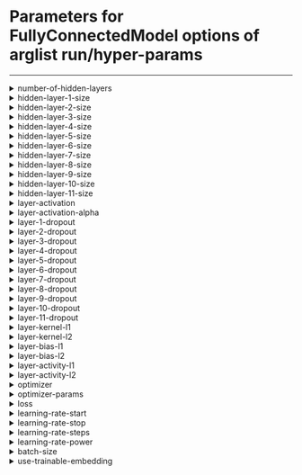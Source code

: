 # Parameters for FullyConnectedModel options of arglist run/hyper-params

---


<details style="margin-left:2em">
<summary style="margin-left:-2em">number-of-hidden-layers</summary>


_number of hidden layers in the model._

Argument type: int (minimum: 0, maximum: 11)

Default value: 1



---



Supported hyperparameter specs: values and range

</details>


<details style="margin-left:2em">
<summary style="margin-left:-2em">hidden-layer-1-size</summary>


_Number of units in the i-th hidden layer._

Argument type: int (minimum: 2, maximum: 16384)

Default value: 32



---



Supported hyperparameter specs: values and range

</details>


<details style="margin-left:2em">
<summary style="margin-left:-2em">hidden-layer-2-size</summary>


_Number of units in the i-th hidden layer._

Argument type: int (minimum: 2, maximum: 16384)

Default value: 32



---



Supported hyperparameter specs: values and range

</details>


<details style="margin-left:2em">
<summary style="margin-left:-2em">hidden-layer-3-size</summary>


_Number of units in the i-th hidden layer._

Argument type: int (minimum: 2, maximum: 16384)

Default value: 32



---



Supported hyperparameter specs: values and range

</details>


<details style="margin-left:2em">
<summary style="margin-left:-2em">hidden-layer-4-size</summary>


_Number of units in the i-th hidden layer._

Argument type: int (minimum: 2, maximum: 16384)

Default value: 32



---



Supported hyperparameter specs: values and range

</details>


<details style="margin-left:2em">
<summary style="margin-left:-2em">hidden-layer-5-size</summary>


_Number of units in the i-th hidden layer._

Argument type: int (minimum: 2, maximum: 16384)

Default value: 32



---



Supported hyperparameter specs: values and range

</details>


<details style="margin-left:2em">
<summary style="margin-left:-2em">hidden-layer-6-size</summary>


_Number of units in the i-th hidden layer._

Argument type: int (minimum: 2, maximum: 16384)

Default value: 32



---



Supported hyperparameter specs: values and range

</details>


<details style="margin-left:2em">
<summary style="margin-left:-2em">hidden-layer-7-size</summary>


_Number of units in the i-th hidden layer._

Argument type: int (minimum: 2, maximum: 16384)

Default value: 32



---



Supported hyperparameter specs: values and range

</details>


<details style="margin-left:2em">
<summary style="margin-left:-2em">hidden-layer-8-size</summary>


_Number of units in the i-th hidden layer._

Argument type: int (minimum: 2, maximum: 16384)

Default value: 32



---



Supported hyperparameter specs: values and range

</details>


<details style="margin-left:2em">
<summary style="margin-left:-2em">hidden-layer-9-size</summary>


_Number of units in the i-th hidden layer._

Argument type: int (minimum: 2, maximum: 16384)

Default value: 32



---



Supported hyperparameter specs: values and range

</details>


<details style="margin-left:2em">
<summary style="margin-left:-2em">hidden-layer-10-size</summary>


_Number of units in the i-th hidden layer._

Argument type: int (minimum: 2, maximum: 16384)

Default value: 32



---



Supported hyperparameter specs: values and range

</details>


<details style="margin-left:2em">
<summary style="margin-left:-2em">hidden-layer-11-size</summary>


_Number of units in the i-th hidden layer._

Argument type: int (minimum: 2, maximum: 16384)

Default value: 32



---



Supported hyperparameter specs: values and range

</details>


<details style="margin-left:2em">
<summary style="margin-left:-2em">layer-activation</summary>


_Activation to use in the hidden layers_

Argument type: str

Default value: linear



---



Supported hyperparameter specs: values

</details>


<details style="margin-left:2em">
<summary style="margin-left:-2em">layer-activation-alpha</summary>


_Alpha value for the elu activation_

Argument type: float (no restrictions)

Default value: 0.0



---



Supported hyperparameter specs: values and floats

</details>


<details style="margin-left:2em">
<summary style="margin-left:-2em">layer-1-dropout</summary>


_Dropout for the i-th layer_

Argument type: float (minimum: 0.0, maximum: 1.0)

Default value: 0.0



---



Supported hyperparameter specs: values and floats

</details>


<details style="margin-left:2em">
<summary style="margin-left:-2em">layer-2-dropout</summary>


_Dropout for the i-th layer_

Argument type: float (minimum: 0.0, maximum: 1.0)

Default value: 0.0



---



Supported hyperparameter specs: values and floats

</details>


<details style="margin-left:2em">
<summary style="margin-left:-2em">layer-3-dropout</summary>


_Dropout for the i-th layer_

Argument type: float (minimum: 0.0, maximum: 1.0)

Default value: 0.0



---



Supported hyperparameter specs: values and floats

</details>


<details style="margin-left:2em">
<summary style="margin-left:-2em">layer-4-dropout</summary>


_Dropout for the i-th layer_

Argument type: float (minimum: 0.0, maximum: 1.0)

Default value: 0.0



---



Supported hyperparameter specs: values and floats

</details>


<details style="margin-left:2em">
<summary style="margin-left:-2em">layer-5-dropout</summary>


_Dropout for the i-th layer_

Argument type: float (minimum: 0.0, maximum: 1.0)

Default value: 0.0



---



Supported hyperparameter specs: values and floats

</details>


<details style="margin-left:2em">
<summary style="margin-left:-2em">layer-6-dropout</summary>


_Dropout for the i-th layer_

Argument type: float (minimum: 0.0, maximum: 1.0)

Default value: 0.0



---



Supported hyperparameter specs: values and floats

</details>


<details style="margin-left:2em">
<summary style="margin-left:-2em">layer-7-dropout</summary>


_Dropout for the i-th layer_

Argument type: float (minimum: 0.0, maximum: 1.0)

Default value: 0.0



---



Supported hyperparameter specs: values and floats

</details>


<details style="margin-left:2em">
<summary style="margin-left:-2em">layer-8-dropout</summary>


_Dropout for the i-th layer_

Argument type: float (minimum: 0.0, maximum: 1.0)

Default value: 0.0



---



Supported hyperparameter specs: values and floats

</details>


<details style="margin-left:2em">
<summary style="margin-left:-2em">layer-9-dropout</summary>


_Dropout for the i-th layer_

Argument type: float (minimum: 0.0, maximum: 1.0)

Default value: 0.0



---



Supported hyperparameter specs: values and floats

</details>


<details style="margin-left:2em">
<summary style="margin-left:-2em">layer-10-dropout</summary>


_Dropout for the i-th layer_

Argument type: float (minimum: 0.0, maximum: 1.0)

Default value: 0.0



---



Supported hyperparameter specs: values and floats

</details>


<details style="margin-left:2em">
<summary style="margin-left:-2em">layer-11-dropout</summary>


_Dropout for the i-th layer_

Argument type: float (minimum: 0.0, maximum: 1.0)

Default value: 0.0



---



Supported hyperparameter specs: values and floats

</details>


<details style="margin-left:2em">
<summary style="margin-left:-2em">layer-kernel-l1</summary>


_l1 kernel regularizer for the layers_

Argument type: float (minimum: 0.0, maximum: 1.0)

Default value: 0.0



---



Supported hyperparameter specs: values and floats

</details>


<details style="margin-left:2em">
<summary style="margin-left:-2em">layer-kernel-l2</summary>


_l2 kernel regularizer for the layers_

Argument type: float (minimum: 0.0, maximum: 1.0)

Default value: 0.0



---



Supported hyperparameter specs: values and floats

</details>


<details style="margin-left:2em">
<summary style="margin-left:-2em">layer-bias-l1</summary>


_l1 bias regularizer for the layers_

Argument type: float (minimum: 0.0, maximum: 1.0)

Default value: 0.0



---



Supported hyperparameter specs: values and floats

</details>


<details style="margin-left:2em">
<summary style="margin-left:-2em">layer-bias-l2</summary>


_l2 bias regularizer for the layers_

Argument type: float (minimum: 0.0, maximum: 1.0)

Default value: 0.0



---



Supported hyperparameter specs: values and floats

</details>


<details style="margin-left:2em">
<summary style="margin-left:-2em">layer-activity-l1</summary>


_l1 activity regularizer for the layers_

Argument type: float (minimum: 0.0, maximum: 1.0)

Default value: 0.0



---



Supported hyperparameter specs: values and floats

</details>


<details style="margin-left:2em">
<summary style="margin-left:-2em">layer-activity-l2</summary>


_l2 activity regularizer for the layers_

Argument type: float (minimum: 0.0, maximum: 1.0)

Default value: 0.0



---



Supported hyperparameter specs: values and floats

</details>


<details style="margin-left:2em">
<summary style="margin-left:-2em">optimizer</summary>


_Optimizer to use. Special case: use sgd_XXX to specify SGD with momentum XXX_

Argument type: str

Default value: adam



---



Supported hyperparameter specs: values

</details>


<details style="margin-left:2em">
<summary style="margin-left:-2em">optimizer-params</summary>


_Hyper-parameters for the optimizer_

Argument type: nested arglist.

Default values are inherited from contained child arguments.

Hyper-parameter specs are inherited from nested child arguments.

**Nested arguments:**



<details style="margin-left:2em">

<summary style="margin-left:-2em">adam</summary>





<details style="margin-left:2em">

<summary style="margin-left:-2em">beta-1</summary>



_Beta-1 value for the Adam optimizer_

Argument type: float (no restrictions)

Default value: 0.9



---



Supported hyperparameter specs: values and floats

</details>





<details style="margin-left:2em">

<summary style="margin-left:-2em">beta-2</summary>



_Beta-2 value for the Adam optimizer_

Argument type: float (no restrictions)

Default value: 0.999



---



Supported hyperparameter specs: values and floats

</details>





<details style="margin-left:2em">

<summary style="margin-left:-2em">epsilon</summary>



_Epsilon value for the Adam optimizer_

Argument type: float (no restrictions)

Default value: 1e-07



---



Supported hyperparameter specs: values and floats

</details>





<details style="margin-left:2em">

<summary style="margin-left:-2em">weight-decay</summary>



_Weight decay_

Argument type: float (no restrictions)

Default value: 0.0



---



Supported hyperparameter specs: values and floats

</details>



</details>





<details style="margin-left:2em">

<summary style="margin-left:-2em">nadam</summary>





<details style="margin-left:2em">

<summary style="margin-left:-2em">beta-1</summary>



_Beta-1 value for the Nadam optimizer_

Argument type: float (no restrictions)

Default value: 0.9



---



Supported hyperparameter specs: values and floats

</details>





<details style="margin-left:2em">

<summary style="margin-left:-2em">beta-2</summary>



_Beta-2 value for the Nadam optimizer_

Argument type: float (no restrictions)

Default value: 0.999



---



Supported hyperparameter specs: values and floats

</details>





<details style="margin-left:2em">

<summary style="margin-left:-2em">epsilon</summary>



_Epsilon value for the Nadam optimizer_

Argument type: float (no restrictions)

Default value: 1e-07



---



Supported hyperparameter specs: values and floats

</details>





<details style="margin-left:2em">

<summary style="margin-left:-2em">weight-decay</summary>



_Weight decay_

Argument type: float (no restrictions)

Default value: 0.0



---



Supported hyperparameter specs: values and floats

</details>



</details>





<details style="margin-left:2em">

<summary style="margin-left:-2em">adamw</summary>





<details style="margin-left:2em">

<summary style="margin-left:-2em">beta-1</summary>



_Beta-1 value for the Nadam optimizer_

Argument type: float (no restrictions)

Default value: 0.9



---



Supported hyperparameter specs: values and floats

</details>





<details style="margin-left:2em">

<summary style="margin-left:-2em">beta-2</summary>



_Beta-2 value for the Nadam optimizer_

Argument type: float (no restrictions)

Default value: 0.999



---



Supported hyperparameter specs: values and floats

</details>





<details style="margin-left:2em">

<summary style="margin-left:-2em">epsilon</summary>



_Epsilon value for the Nadam optimizer_

Argument type: float (no restrictions)

Default value: 1e-07



---



Supported hyperparameter specs: values and floats

</details>





<details style="margin-left:2em">

<summary style="margin-left:-2em">weight-decay</summary>



_Weight decay_

Argument type: float (no restrictions)

Default value: 0.0



---



Supported hyperparameter specs: values and floats

</details>



</details>





<details style="margin-left:2em">

<summary style="margin-left:-2em">sgd</summary>





<details style="margin-left:2em">

<summary style="margin-left:-2em">momentum</summary>



_Momentum value for the SGD optimizer_

Argument type: float (minimum: 0.0, maximum: 1.0)

Default value: 0.0



---



Supported hyperparameter specs: values and floats

</details>





<details style="margin-left:2em">

<summary style="margin-left:-2em">use-nesterov</summary>



_Whether to use Nesterov momentum in the SGD optimizer_

Argument type: bool

Default value: False



---



Supported hyperparameter specs: values

</details>



</details>



</details>


<details style="margin-left:2em">
<summary style="margin-left:-2em">loss</summary>


_Loss to use in the training process_

Argument type: str

Default value: crossentropy



---



Supported hyperparameter specs: values

</details>


<details style="margin-left:2em">
<summary style="margin-left:-2em">learning-rate-start</summary>


_Initial learning rate for the learning process_

Argument type: float (minimum: 0.0)

Default value: 0.005



---



Supported hyperparameter specs: values and floats

</details>


<details style="margin-left:2em">
<summary style="margin-left:-2em">learning-rate-stop</summary>


_Learnign rate after "learning-rate-steps" steps_

Argument type: float (minimum: 0.0)

Default value: 0.0005



---



Supported hyperparameter specs: values and floats

</details>


<details style="margin-left:2em">
<summary style="margin-left:-2em">learning-rate-steps</summary>


_Amount of decay steps requierd to go from start to stop LR_

Argument type: int (minimum: 1)

Default value: 470



---



Supported hyperparameter specs: values and range

</details>


<details style="margin-left:2em">
<summary style="margin-left:-2em">learning-rate-power</summary>


_Degree of the polynomial to use for the learning rate._

Argument type: float (minimum: 0.0)

Default value: 1.0



---



Supported hyperparameter specs: values and floats

</details>


<details style="margin-left:2em">
<summary style="margin-left:-2em">batch-size</summary>


_Batch size used during training_

Argument type: int (minimum: 1)

Default value: 32



---



Supported hyperparameter specs: values and range

</details>


<details style="margin-left:2em">
<summary style="margin-left:-2em">use-trainable-embedding</summary>


_Whether to make the word-embedding trainable._

Argument type: bool

Default value: False



---



Supported hyperparameter specs: values

</details>
